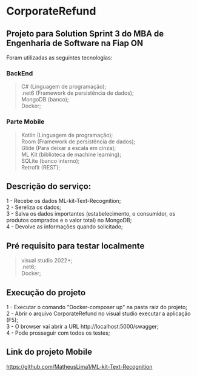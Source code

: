 # CorporateRefund

## Projeto para Solution Sprint 3 do MBA de Engenharia de Software na Fiap ON

Foram utilizadas as seguintes tecnologias: 
### BackEnd

> C# (Linguagem de programação);<br/>
> .net6 (Framework de persistência de dados);<br/>
> MongoDB (banco);<br/>
> Docker;<br/>
### Parte Mobile

> Kotlin (Linguagem de programação);<br/>
> Room (Framework de persistência de dados);<br/>
> Glide (Para deixar a escala em cinza);<br/>
> ML Kit (biblioteca de machine learning);<br/>
> SQLite (banco interno);<br/>
> Retrofit (REST);<br/>

## Descrição do serviço:<br/> 

1 - Recebe os dados ML-kit-Text-Recognition;<br/> 
2 - Sereliza os dados;<br/> 
3 - Salva os dados importantes (estabelecimento, o consumidor, os produtos comprados e o valor total) no MongoDB;<br/> 
4 - Devolve as informações quando solicitado;<br/> 

## Pré requisito para testar localmente

> visual studio 2022+;<br/> 
> .net6;<br/>
> Docker;<br/>

## Execução do projeto

1 - Executar o comando "Docker-composer up" na pasta raiz do projeto;<br/>
2 - Abrir o arquivo CorporateRefund no visual studio executar a aplicação (F5);<br/>
3 - O browser vai abrir a URL http://localhost:5000/swagger;<br/>
4 - Pode prosseguir com todos os testes;<br/>

## Link do projeto Mobile

https://github.com/MatheusLima1/ML-kit-Text-Recognition